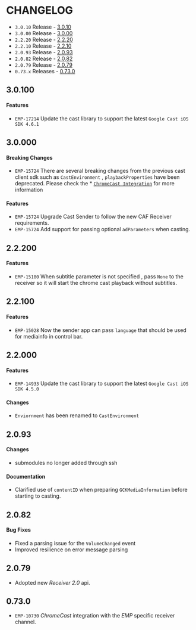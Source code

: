 # CHANGELOG

* `3.0.10` Release - [3.0.10](#3010)
* `3.0.00` Release - [3.0.00](#3000)
* `2.2.20` Release - [2.2.20](#2220)
* `2.2.10` Release - [2.2.10](#2210)
* `2.0.93` Release - [2.0.93](#2093)
* `2.0.82` Release - [2.0.82](#2082)
* `2.0.79` Release - [2.0.79](#2079)
* `0.73.x` Releases - [0.73.0](#0730)

## 3.0.100
#### Features
* `EMP-17214` Update the cast library to support the latest `Google Cast iOS SDK 4.6.1`

## 3.0.000
#### Breaking Changes
* `EMP-15724` There are several breaking changes from the previous cast client sdk such as `CastEnvironment` , `playbackProperties` have been deprecated. Please check the * [`ChromeCast Integration`](https://github.com/EricssonBroadcastServices/iOSClientCast/blob/master/Documentation/chromecast-integration.md)  for more information

#### Features
* `EMP-15724` Upgrade Cast Sender to follow the new CAF Receiver requirements. 
* `EMP-15724` Add support for passing optional `adParameters` when casting. 


## 2.2.200
#### Features
* `EMP-15180` When subtitle parameter is not specified , pass `None` to the receiver so it will start the chrome cast playback without subtitles. 


## 2.2.100
#### Features
* `EMP-15028` Now the sender app can pass `language` that should be used for mediainfo in control bar.


## 2.2.000

#### Features
* `EMP-14933` Update the cast library to support the latest `Google Cast iOS SDK 4.5.0`

#### Changes
* `Enviornment` has been renamed to `CastEnvironment`

## 2.0.93

#### Changes
* submodules no longer added through ssh

#### Documentation
* Clarified use of `contentID` when preparing `GCKMediaInformation` before starting to casting.

## 2.0.82

#### Bug Fixes
* Fixed a parsing issue for the `VolumeChanged` event
* Improved resilience on error message parsing 

## 2.0.79

* Adopted new *Receiver 2.0* api.

## 0.73.0

* `EMP-10730` *ChromeCast* integration with the *EMP* specific receiver channel.
